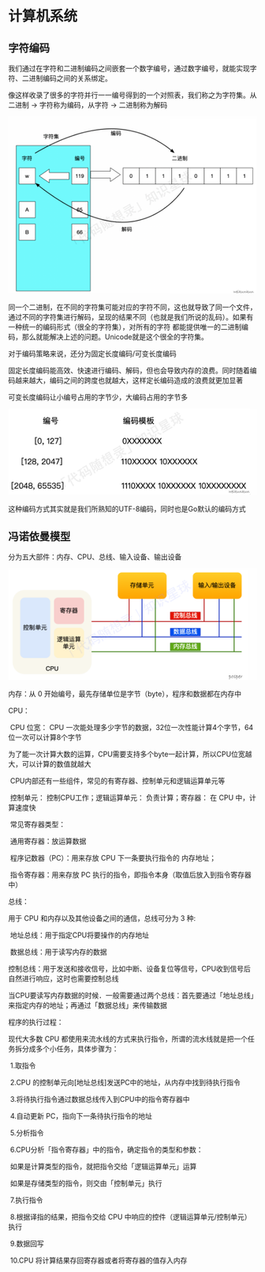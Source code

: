 # 计算机系统

## 字符编码

我们通过在字符和⼆进制编码之间嵌套⼀个数字编号，通过数字编号，就能实现字符、⼆进制编码之间的关系绑定。 

像这样收录了很多的字符并⾏⼀⼀编号得到的⼀个对照表，我们称之为字符集。从⼆进制 -> 字符称为编码，从字符 -> ⼆进制称为解码

![image-20231221201213369](image-20231221201213369.png)

同⼀个⼆进制，在不同的字符集可能对应的字符不同，这也就导致了同⼀个⽂件，通过不同的字符集进⾏解码，呈现的结果不同（也就是我们所说的乱码）。如果有⼀种统⼀的编码形式（很全的字符集），对所有的字符 都能提供唯⼀的⼆进制编码，那么就能解决上述的问题。Unicode就是这个很全的字符集。

对于编码策略来说，还分为固定长度编码/可变长度编码

固定长度编码能⾼效、快速进⾏编码、解码，但也会导致内存的浪费。同时随着编码越来越⼤，编码之间的跨度也就越⼤，这样定长编码造成的浪费就更加显著

可变长度编码让小编号占用的字节少，大编码占用的字节多

![image-20231221201616465](image-20231221201616465.png)

这种编码方式其实就是我们所熟知的UTF-8编码，同时也是Go默认的编码⽅式



## 冯诺依曼模型

分为五大部件：内存、CPU、总线、输⼊设备、输出设备

![image-20231221201717855](image-20231221201717855.png)

内存：从 0 开始编号，最先存储单位是字节（byte），程序和数据都在内存中

CPU：

​	CPU 位宽： CPU ⼀次能处理多少字节的数据，32位一次性能计算4个字节，64位一次可以计算8个字节

​	为了能⼀次计算⼤数的运算，CPU需要⽀持多个byte⼀起计算，所以CPU位宽越⼤，可以计算的数值就越⼤

​	CPU内部还有⼀些组件，常见的有寄存器、控制单元和逻辑运算单元等

​	控制单元： 控制CPU⼯作；逻辑运算单元： 负责计算；寄存器： 在 CPU 中，计算速度快 

​	常见寄存器类型：

​		通⽤寄存器：放运算数据

​		程序记数器（PC）：⽤来存放 CPU 下⼀条要执⾏指令的 内存地址；

​		指令寄存器：⽤来存放 PC 执⾏的指令，即指令本⾝（取值后放⼊到指令寄存器中） 

总线：

⽤于 CPU 和内存以及其他设备之间的通信，总线可分为 3 种:

​	地址总线：⽤于指定CPU将要操作的内存地址

​	数据总线：⽤于读写内存的数据

​	控制总线：⽤于发送和接收信号，⽐如中断、设备复位等信号，CPU收到信号后⾃然进⾏响应，这时也需要控制总线

当CPU要读写内存数据的时候．⼀般需要通过两个总线：⾸先要通过「地址总线」来指定内存的地址；再通过「数据总线」来传输数据

程序的执行过程：

现代⼤多数 CPU 都使⽤来流⽔线的⽅式来执⾏指令，所谓的流⽔线就是把⼀个任务拆分成多个⼩任务，具体步骤为：

​	1.取指令

​	2.CPU 的控制单元向[地址总线]发送PC中的地址，从内存中找到待执⾏指令

​	3.将待执⾏指令通过数据总线传⼊到CPU中的指令寄存器中

​	4.⾃动更新 PC，指向下⼀条待执⾏指令的地址

​	5.分析指令

​	6.CPU分析「指令寄存器」中的指令，确定指令的类型和参数：

​		如果是计算类型的指令，就把指令交给「逻辑运算单元」运算

​		如果是存储类型的指令，则交由「控制单元」执⾏

​	7.执行指令

​	8.根据译指的结果，把指令交给 CPU 中响应的控件（逻辑运算单元/控制单元）执⾏

​	9.数据回写

​	10.CPU 将计算结果存回寄存器或者将寄存器的值存⼊内存



